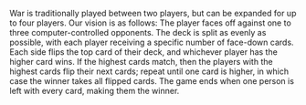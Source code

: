 War is traditionally played between two players, but can be expanded for up to four players. 
Our vision is as follows:
The player faces off against one to three computer-controlled opponents. The deck is split as evenly as possible, with each player receiving a specific number of face-down cards. Each side flips the top card of their deck, and whichever player has the higher card wins. If the highest cards match, then the players with the highest cards flip their next cards; repeat until one card is higher, in which case the winner takes all flipped cards. The game ends when one person is left with every card, making them the winner.
